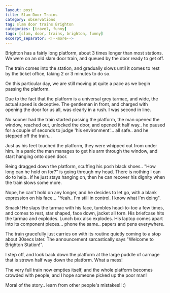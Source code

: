```yaml
---
layout: post
title: Slam Door Trains
category: observations 
tag: slam door trains Brighton
categories: [travel, funny]
tags: [slam, door, trains, brighton, funny]
excerpt_separator: <!--more-->
---
```


Brighton has a fairly long platform, about 3 times longer than most stations. We were on an old slam door train, and queued by the door ready to get off.

The train comes into the station, and gradually slows until it comes to rest by the ticket office, taking 2 or 3 minutes to do so.

On this particular day, we are still moving at quite a pace as we begin passing the platform. 

Due to the fact that the platform is a universal grey tarmac, and wide, the actual speed is deceptive. The gentleman in front, and charged with opening the door for us all, was clearly in a rush. I was second in line. 

No sooner had the train started passing the platform, the man opened the window, reached out, unlocked the door, and opened it half way.. he paused for a couple of seconds to judge 'his environment'... all safe.. and he stepped off the train...
<!--more-->
Just as his feet touched the platform, they were whipped out from under him. In a panic the man manages to get his arm through the window, and start hanging onto open door.

Being dragged down the platform, scuffing his posh black shoes.. "How long can he hold on for?" is going through my head. There is nothing I can do to help.. if he just stays hanging on, then he can recover his dignity when the train slows some more.

Nope, he can't hold on any longer, and he decides to let go, with a blank expression on his face... "Yeah.. I'm still in control. I know what I'm doing".

Smack! He slaps the tarmac with his face, tumbles head-to-toe a few times, and comes to rest, star shaped, face down, jacket all torn. His briefcase hits the tarmac and explodes. Lunch box also explodes. His laptop comes apart into its component pieces... phone the same.. papers and pens everywhere.

The train gracefully just carries on with its routine quietly coming to a stop about 30secs later. The announcement sarcastically says "Welcome to Brighton Station!". 

I step off, and look back down the platform at the large puddle of carnage that is strewn half way down the platform. What a mess!

The very full train now empties itself, and the whole platform becomes crowded with people, and I hope someone picked up the poor man!

Moral of the story.. learn from other people's mistakes!! :)
